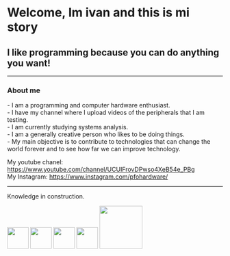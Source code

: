 <div if="header" algin center>

<h1>Welcome, Im ivan and this is mi story</h1>
<h2> I like programming because you can do anything you want!</h2>
</div>

---
<h3>About me</h3>
- I am a programming and computer hardware enthusiast.<br>
- I have my channel where I upload videos of the peripherals that I am testing.<br>
- I am currently studying systems analysis.<br>
- I am a generally creative person who likes to be doing things.<br>
- My main objective is to contribute to technologies that can change the world forever and to see how far we can improve technology.<br>

My youtube chanel: https://www.youtube.com/channel/UCUIFrovDPwso4XeB54e_PBg  <br> 
My Instagram: https://www.instagram.com/pfohardware/  <br>

---

Knowledge in construction.
<div>
  <img src="https://cdn-icons-png.flaticon.com/512/2827/2827348.png" width="50px" height="50px"/>
  <img src="https://upload.wikimedia.org/wikipedia/commons/1/1f/Python_logo_01.svg" width="50px" height="50px">
  <img src="https://upload.wikimedia.org/wikipedia/commons/6/61/HTML5_logo_and_wordmark.svg" height="50px">
  <img src="https://w7.pngwing.com/pngs/170/924/png-transparent-microsoft-sql-server-microsoft-azure-sql-database-microsoft-text-logo-microsoft-azure.png" width="50px" height="50px">
  <img src=<svg xmlns="http://www.w3.org/2000/svg" x="0px" y="0px" width="100" height="100" viewBox="0 0 48 48">
</div>
